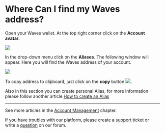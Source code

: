 # Where Can I find my Waves address?

Open your Waves wallet. At the top right corner click on the **Account avatar**.

![](/_assets/waves_address_01.png)

In the drop-down menu click on the **Aliases**.
The following window will appear. Here you will find the Waves address of your account.

![](/_assets/waves_address_02.png)

To copy address to clipboard, just click on the **сopy** button ![](/_assets/waves_address_03.png).

Also in this section you can create personal Alias, for more information please follow another article [How to create an Alias](/waves-client/account-management/creating-an-alias.md)

___

See more articles in the [Account Management](/waves-client/account-management.md) chapter.

If you have troubles with our platform, please create a [support](https://support.wavesplatform.com/) ticket or write a [question](https://forum.wavesplatform.com/) on our forum.
